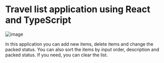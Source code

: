 # Travel list application using React and TypeScript

![image](https://github.com/lisnyaknikita/travel-list/assets/107862380/6baacf8c-f456-4276-8071-4212029f9301)

In this application you can add new items, delete items and  change the packed status. You can also sort the items by input order, description and packed status. If you need, you can clear the list.
